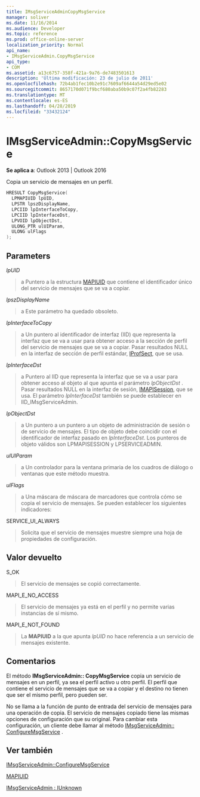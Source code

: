 ```yaml
---
title: IMsgServiceAdminCopyMsgService
manager: soliver
ms.date: 11/16/2014
ms.audience: Developer
ms.topic: reference
ms.prod: office-online-server
localization_priority: Normal
api_name:
- IMsgServiceAdmin.CopyMsgService
api_type:
- COM
ms.assetid: a13c6757-358f-421a-9a76-de7483501613
description: 'Última modificación: 23 de julio de 2011'
ms.openlocfilehash: 72b4ab1fec10b2e91c7609af6644a54d29ed5e02
ms.sourcegitcommit: 8657170d071f9bcf680aba50b9c07f2a4fb82283
ms.translationtype: MT
ms.contentlocale: es-ES
ms.lasthandoff: 04/28/2019
ms.locfileid: "33432124"
---
```

# <a name="imsgserviceadmincopymsgservice"></a>IMsgServiceAdmin::CopyMsgService

  
  
**Se aplica a**: Outlook 2013 | Outlook 2016 
  
Copia un servicio de mensajes en un perfil. 
  
```cpp
HRESULT CopyMsgService(
  LPMAPIUID lpUID,
  LPSTR lpszDisplayName,
  LPCIID lpInterfaceToCopy,
  LPCIID lpInterfaceDst,
  LPVOID lpObjectDst,
  ULONG_PTR ulUIParam,
  ULONG ulFlags
);
```

## <a name="parameters"></a>Parameters

 _lpUID_
  
> a Puntero a la estructura [MAPIUID](mapiuid.md) que contiene el identificador único del servicio de mensajes que se va a copiar. 
    
 _lpszDisplayName_
  
> a Este parámetro ha quedado obsoleto. 
    
 _lpInterfaceToCopy_
  
> a Un puntero al identificador de interfaz (IID) que representa la interfaz que se va a usar para obtener acceso a la sección de perfil del servicio de mensajes que se va a copiar. Pasar resultados NULL en la interfaz de sección de perfil estándar, [IProfSect](iprofsectimapiprop.md), que se usa.
    
 _lpInterfaceDst_
  
> a Puntero al IID que representa la interfaz que se va a usar para obtener acceso al objeto al que apunta el parámetro _lpObjectDst_ . Pasar resultados NULL en la interfaz de sesión, [IMAPISession](imapisessioniunknown.md), que se usa. El parámetro _lpInterfaceDst_ también se puede establecer en IID_IMsgServiceAdmin. 
    
 _lpObjectDst_
  
> a Un puntero a un puntero a un objeto de administración de sesión o de servicio de mensajes. El tipo de objeto debe coincidir con el identificador de interfaz pasado en _lpInterfaceDst_. Los punteros de objeto válidos son LPMAPISESSION y LPSERVICEADMIN.
    
 _ulUIParam_
  
> a Un controlador para la ventana primaria de los cuadros de diálogo o ventanas que este método muestra.
    
 _ulFlags_
  
> a Una máscara de máscara de marcadores que controla cómo se copia el servicio de mensajes. Se pueden establecer los siguientes indicadores:
    
SERVICE_UI_ALWAYS 
  
> Solicita que el servicio de mensajes muestre siempre una hoja de propiedades de configuración.
    
## <a name="return-value"></a>Valor devuelto

S_OK 
  
> El servicio de mensajes se copió correctamente.
    
MAPI_E_NO_ACCESS 
  
> El servicio de mensajes ya está en el perfil y no permite varias instancias de sí mismo.
    
MAPI_E_NOT_FOUND 
  
> La **MAPIUID** a la que apunta _lpUID_ no hace referencia a un servicio de mensajes existente. 
    
## <a name="remarks"></a>Comentarios

El método **IMsgServiceAdmin:: CopyMsgService** copia un servicio de mensajes en un perfil, ya sea el perfil activo u otro perfil. El perfil que contiene el servicio de mensajes que se va a copiar y el destino no tienen que ser el mismo perfil, pero pueden ser. 
  
No se llama a la función de punto de entrada del servicio de mensajes para una operación de copia. El servicio de mensajes copiado tiene las mismas opciones de configuración que su original. Para cambiar esta configuración, un cliente debe llamar al método [IMsgServiceAdmin:: ConfigureMsgService](imsgserviceadmin-configuremsgservice.md) . 
  
## <a name="see-also"></a>Ver también



[IMsgServiceAdmin::ConfigureMsgService](imsgserviceadmin-configuremsgservice.md)
  
[MAPIUID](mapiuid.md)
  
[IMsgServiceAdmin : IUnknown](imsgserviceadminiunknown.md)

